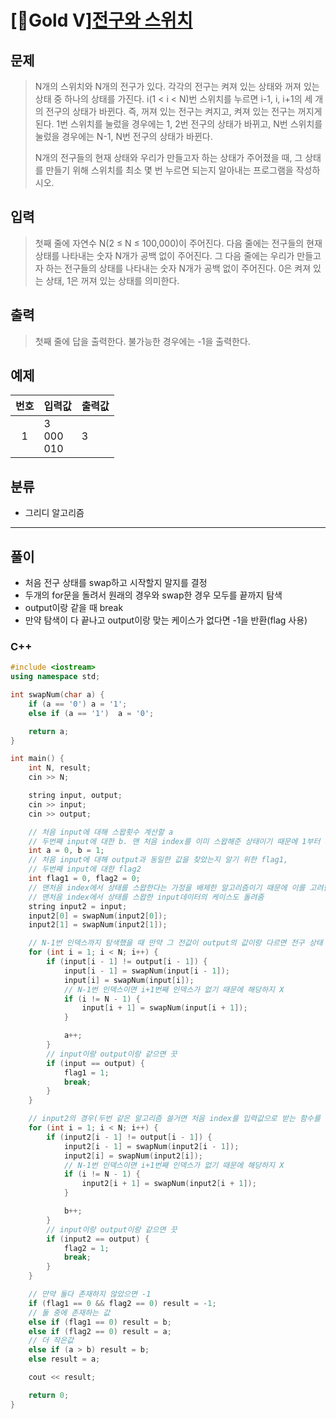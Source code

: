# [🥇Gold Ⅴ][전구와 스위치](https://www.acmicpc.net/problem/2138)
## 문제
> N개의 스위치와 N개의 전구가 있다. 각각의 전구는 켜져 있는 상태와 꺼져 있는 상태 중 하나의 상태를 가진다. i(1 < i < N)번 스위치를 누르면 i-1, i, i+1의 세 개의 전구의 상태가 바뀐다. 즉, 꺼져 있는 전구는 켜지고, 켜져 있는 전구는 꺼지게 된다. 1번 스위치를 눌렀을 경우에는 1, 2번 전구의 상태가 바뀌고, N번 스위치를 눌렀을 경우에는 N-1, N번 전구의 상태가 바뀐다.
> 
> N개의 전구들의 현재 상태와 우리가 만들고자 하는 상태가 주어졌을 때, 그 상태를 만들기 위해 스위치를 최소 몇 번 누르면 되는지 알아내는 프로그램을 작성하시오.
## 입력
> 첫째 줄에 자연수 N(2 ≤ N ≤ 100,000)이 주어진다. 다음 줄에는 전구들의 현재 상태를 나타내는 숫자 N개가 공백 없이 주어진다. 그 다음 줄에는 우리가 만들고자 하는 전구들의 상태를 나타내는 숫자 N개가 공백 없이 주어진다. 0은 켜져 있는 상태, 1은 꺼져 있는 상태를 의미한다.
## 출력
> 첫째 줄에 답을 출력한다. 불가능한 경우에는 -1을 출력한다.
## 예제
| 번호 | 입력값 | 출력값 |
|:---:|:---|:---|
|1|3</br>000</br>010|3|

## 분류
+ 그리디 알고리즘
---------
## 풀이
+ 처음 전구 상태를 swap하고 시작할지 말지를 결정
+ 두개의 for문을 돌려서 원래의 경우와 swap한 경우 모두를 끝까지 탐색
+ output이랑 같을 때 break
+ 만약 탐색이 다 끝나고 output이랑 맞는 케이스가 없다면 -1을 반환(flag 사용)

### C++
```C++
#include <iostream>
using namespace std;

int swapNum(char a) {
	if (a == '0') a = '1';
	else if (a == '1')  a = '0';

	return a;
}

int main() {
	int N, result;
	cin >> N;

	string input, output;
	cin >> input;
	cin >> output;

	// 처음 input에 대해 스왑횟수 계산할 a
	// 두번째 input에 대한 b. 맨 처음 index를 이미 스왑해준 상태이기 때문에 1부터 시작
	int a = 0, b = 1;
	// 처음 input에 대해 output과 동일한 값을 찾았는지 알기 위한 flag1,
	// 두번째 input에 대한 flag2
	int flag1 = 0, flag2 = 0;
	// 맨처음 index에서 상태를 스왑한다는 가정을 배제한 알고리즘이기 때문에 이를 고려한 케이스 필요
	// 맨처음 index에서 상태를 스왑한 input데이터의 케이스도 돌려줌
	string input2 = input;
	input2[0] = swapNum(input2[0]);
	input2[1] = swapNum(input2[1]);

	// N-1번 인덱스까지 탐색했을 때 만약 그 전값이 output의 값이랑 다르면 전구 상태 스왑
	for (int i = 1; i < N; i++) {
		if (input[i - 1] != output[i - 1]) {
			input[i - 1] = swapNum(input[i - 1]);
			input[i] = swapNum(input[i]);
			// N-1번 인덱스이면 i+1번째 인덱스가 없기 때문에 해당하지 X
			if (i != N - 1) {
				input[i + 1] = swapNum(input[i + 1]);
			}

			a++;
		}
		// input이랑 output이랑 같으면 끗
		if (input == output) {
			flag1 = 1;
			break;
		}
	}

	// input2의 경우(두번 같은 알고리즘 쓸거면 처음 index를 입력값으로 받는 함수를 만드는게 더 나았을 듯 
	for (int i = 1; i < N; i++) {
		if (input2[i - 1] != output[i - 1]) {
			input2[i - 1] = swapNum(input2[i - 1]);
			input2[i] = swapNum(input2[i]);
			// N-1번 인덱스이면 i+1번째 인덱스가 없기 때문에 해당하지 X
			if (i != N - 1) {
				input2[i + 1] = swapNum(input2[i + 1]);
			}

			b++;
		}
		// input이랑 output이랑 같으면 끗
		if (input2 == output) {
			flag2 = 1;
			break;
		}
	}

	// 만약 둘다 존재하지 않았으면 -1
	if (flag1 == 0 && flag2 == 0) result = -1;
	// 둘 중에 존재하는 값
	else if (flag1 == 0) result = b;
	else if (flag2 == 0) result = a;
	// 더 작은값
	else if (a > b) result = b;
	else result = a;

	cout << result;

	return 0;
}
```